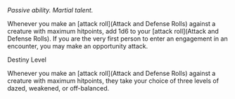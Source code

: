 *Passive ability. Martial talent.*

Whenever you make an [attack roll](Attack and Defense Rolls) against a creature with maximum hitpoints, add 1d6 to your [attack roll](Attack and Defense Rolls). If you are the very first person to enter an engagement in an encounter, you may make an opportunity attack.

<div class="destiny-level">Destiny Level</div class="destiny-level">

Whenever you make an [attack roll](Attack and Defense Rolls) against a creature with maximum hitpoints, they take your choice of three levels of dazed, weakened, or off-balanced.
